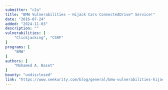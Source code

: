 ```yaml
---
submitter: "c2a"
title: "BMW Vulnerabilities – Hijack Cars ConnectedDrive™ Service!"
date: "2016-07-24"
added: "2024-11-03"
description: ""
vulnerabilities: [
    "Clickjacking", "CSRF"
]
programs: [
    "BMW"
]
authors: [
    "Mohamed A. Baset"
]
bounty: "undisclosed"
link: "https://www.seekurity.com/blog/general/bmw-vulnerabilities-hijack-cars-connecteddrive-service/"
---
```




